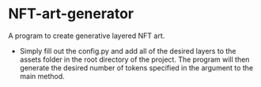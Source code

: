 # NFT-art-generator
A program to create generative layered NFT art.

* Simply fill out the config.py and add all of the desired layers to the assets folder in the root directory of the project. The program will then generate the desired number of tokens specified in the argument to the main method.
